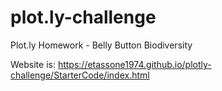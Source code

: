 # plot.ly-challenge
Plot.ly Homework - Belly Button Biodiversity

Website is:
https://etassone1974.github.io/plotly-challenge/StarterCode/index.html
